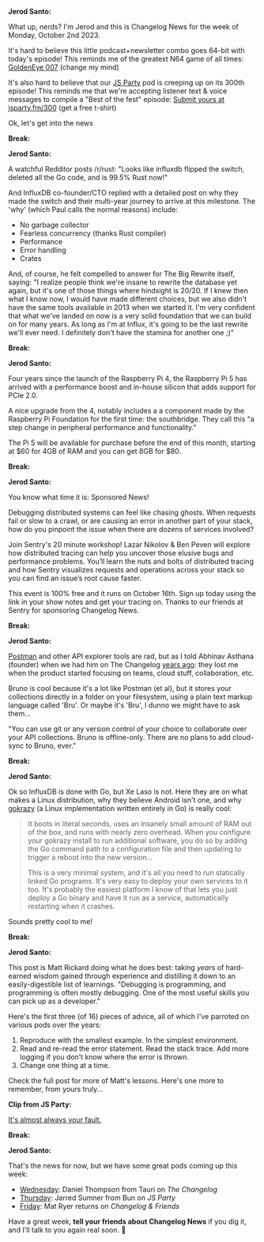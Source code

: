 **Jerod Santo:**

What up, nerds? I'm Jerod and this is Changelog News for the week of Monday, October 2nd 2023.

It's hard to believe this little podcast+newsletter combo goes 64-bit with today's episode! This reminds me of the greatest N64 game of all times: [GoldenEye 007](https://en.wikipedia.org/wiki/GoldenEye_007_(1997_video_game)) (change my mind)

It's also hard to believe that our [JS Party](https://jsparty.fm) pod is creeping up on its 300th episode! This reminds me that we're accepting listener text & voice messages to compile a "Best of the fest" episode: [Submit yours at jsparty.fm/300](https://jsparty.fm/300) (get a free t-shirt)

Ok, let's get into the news

**Break:**

**Jerod Santo:**

A watchful Redditor posts /r/rust: "Looks like influxdb flipped the switch, deleted all the Go code, and is 99.5% Rust now!"

And InfluxDB co-founder/CTO replied with a detailed post on why they made the switch and their multi-year journey to arrive at this milestone. The 'why' (which Paul calls the normal reasons) include:

- No garbage collector
- Fearless concurrency (thanks Rust compiler)
- Performance
- Error handling
- Crates

And, of course, he felt compelled to answer for The Big Rewrite itself, saying: "I realize people think we're insane to rewrite the database yet again, but it's one of those things where hindsight is 20/20. If I knew then what I know now, I would have made different choices, but we also didn't have the same tools available in 2013 when we started it. I'm very confident that what we've landed on now is a very solid foundation that we can build on for many years. As long as I'm at Influx, it's going to be the last rewrite we'll ever need. I definitely don't have the stamina for another one ;)"

**Break:**

**Jerod Santo:**

Four years since the launch of the Raspberry Pi 4, the Raspberry Pi 5 has arrived with a performance boost and in-house silicon that adds support for PCIe 2.0.

A nice upgrade from the 4, notably includes a a component made by the Raspberry Pi Foundation for the first time: the southbridge. They call this "a step change in peripheral performance and functionality."

The Pi 5 will be available for purchase before the end of this month, starting at $60 for 4GB of RAM and you can get 8GB for $80.

**Break:**

**Jerod Santo:**

You know what time it is: Sponsored News!

Debugging distributed systems can feel like chasing ghosts. When requests fail or slow to a crawl, or are causing an error in another part of your stack, how do you pinpoint the issue when there are dozens of services involved?

Join Sentry's 20 minute workshop! Lazar Nikolov & Ben Peven will explore how distributed tracing can help you uncover those elusive bugs and performance problems. You’ll learn the nuts and bolts of distributed tracing and how Sentry visualizes requests and operations across your stack so you can find an issue’s root cause faster.

This event is 100% free and it runs on October 16th. Sign up today using the link in your show notes and get your tracing on. Thanks to our friends at Sentry for sponsoring Changelog News.

**Break:**

**Jerod Santo:**

[Postman](https://www.postman.com) and other API explorer tools are rad, but as I told Abhinav Asthana (founder) when we had him on The Changelog [years ago](https://changelog.fm/360): they lost me when the product started focusing on teams, cloud stuff, collaboration, etc.

Bruno is cool because it's a lot like Postman (et al), but it stores your collections directly in a folder on your filesystem, using a plain text markup language called 'Bru'. Or maybe it's 'Bru', I dunno we might have to ask them...

"You can use git or any version control of your choice to collaborate over your API collections. Bruno is offline-only. There are no plans to add cloud-sync to Bruno, ever."

**Break:**

**Jerod Santo:**

Ok so InfluxDB is done with Go, but Xe Laso is not. Here they are on what makes a Linux distribution, why they believe Android isn't one, and why [gokrazy](https://gokrazy.org) (a Linux implementation written entirely in Go) is really cool:

> It boots in literal seconds, uses an insanely small amount of RAM out of the box, and runs with nearly zero overhead. When you configure your gokrazy install to run additional software, you do so by adding the Go command path to a configuration file and then updating to trigger a reboot into the new version...
>
> This is a very minimal system, and it's all you need to run statically linked Go programs. It's very easy to deploy your own services to it too. It's probably the easiest platform I know of that lets you just deploy a Go binary and have it run as a service, automatically restarting when it crashes.

Sounds pretty cool to me!

**Break:**

**Jerod Santo:**

This post is Matt Rickard doing what he does best: taking _years_ of hard-earned wisdom gained through experience and distilling it down to an easily-digestible list of learnings. "Debugging is programming, and programming is often mostly debugging. One of the most useful skills you can pick up as a developer."

Here's the first three (of 16) pieces of advice, all of which I've parroted on various pods over the years:

1. Reproduce with the smallest example. In the simplest environment.
2. Read and re-read the error statement. Read the stack trace. Add more logging if you don’t know where the error is thrown.
3. Change one thing at a time.

Check the full post for more of Matt's lessons. Here's one more to remember, from yours truly...

**Clip from JS Party:**

[It's almost always your fault.](https://www.youtube.com/watch?v=X42aF-ofrx8)

**Break:**

**Jerod Santo:**

That's the news for now, but we have some great pods coming up this week:

- [Wednesday](https://changelog.fm): Daniel Thompson from Tauri on _The Changelog_
- [Thursday](https://jsparty.fm): Jarred Sumner from Bun on _JS Party_
- [Friday](https://changelog.com/friends): Mat Ryer returns on _Changelog & Friends_

Have a great week, **tell your friends about Changelog News** if you dig it, and I'll talk to you again real soon. 💚
